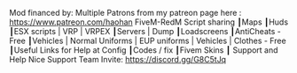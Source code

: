 Mod financed by: Multiple Patrons from my patreon page here : https://www.patreon.com/haohan
FiveM-RedM Script sharing
 ┃Maps 
 ┃Huds 
 ┃ESX scripts | VRP | VRPEX 
 ┃Servers | Dump
 ┃Loadscreens 
 ┃AntiCheats - Free 
 ┃Vehicles | Normal Uniforms | EUP uniforms | Vehicles | Clothes - Free 
 ┃Useful Links for Help at Config 
 ┃Codes / fix 
 ┃Fivem Skins 
 ┃ Support and Help
  Nice Support Team
Invite:  https://discord.gg/G8C5tJq